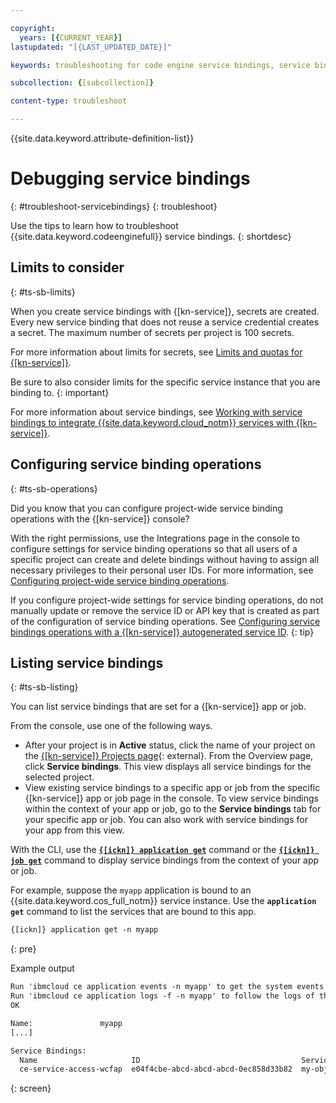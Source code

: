 ```yaml
---

copyright:
  years: [{CURRENT_YEAR}]
lastupdated: "[{LAST_UPDATED_DATE}]"

keywords: troubleshooting for code engine service bindings, service bindings, binding, service credentials, secrets

subcollection: {[subcollection]}

content-type: troubleshoot

---
```


{{site.data.keyword.attribute-definition-list}}

# Debugging service bindings
{: #troubleshoot-servicebindings}
{: troubleshoot}

Use the tips to learn how to troubleshoot {{site.data.keyword.codeenginefull}} service bindings.
{: shortdesc}

## Limits to consider 
{: #ts-sb-limits}

When you create service bindings with {[kn-service]}, secrets are created. Every new service binding that does not reuse a service credential creates a secret. The maximum number of secrets per project is 100 secrets.

For more information about limits for secrets, see [Limits and quotas for {[kn-service]}]({[url]}limits).

Be sure to also consider limits for the specific service instance that you are binding to.
{: important}

For more information about service bindings, see [Working with service bindings to integrate {{site.data.keyword.cloud_notm}} services with {[kn-service]}]({[url]}service-binding).


## Configuring service binding operations 
{: #ts-sb-operations}

Did you know that you can configure project-wide service binding operations with the {[kn-service]} console?  

With the right permissions, use the Integrations page in the console to configure settings for service binding operations so that all users of a specific project can create and delete bindings without having to assign all necessary privileges to their personal user IDs. For more information, see [Configuring project-wide service binding operations]({[url]}project-integrations#projectintegration-sb). 

If you configure project-wide settings for service binding operations, do not manually update or remove the service ID or API key that is created as part of the configuration of service binding operations. See [Configuring service bindings operations with a {[kn-service]} autogenerated service ID]({[url]}project-integrations#projectintegration-sb-auto). 
 {: tip}





## Listing service bindings  
{: #ts-sb-listing}

You can list service bindings that are set for a {[kn-service]} app or job. 

From the console, use one of the following ways. 
* After your project is in **Active** status, click the name of your project on the [{[kn-service]} Projects page]({[projects]}){: external}. From the Overview page, click **Service bindings**. This view displays all service bindings for the selected project. 
* View existing service bindings to a specific app or job from the specific {[kn-service]} app or job page in the console. To view service bindings within the context of your app or job, go to the **Service bindings** tab for your specific app or job. You can also work with service bindings for your app from this view. 

With the CLI, use the [**`{[ickn]} application get`**]({[url]}cli#cli-application-get) command or the [**`{[ickn]} job get`**]({[url]}cli#cli-job-get) command to display service bindings from the context of your app or job. 

For example, suppose the `myapp` application is bound to an {{site.data.keyword.cos_full_notm}} service instance. Use the **`application get`** command to list the services that are bound to this app. 

```txt
{[ickn]} application get -n myapp
```
{: pre}

Example output

```txt 
Run 'ibmcloud ce application events -n myapp' to get the system events of the application instances.
Run 'ibmcloud ce application logs -f -n myapp' to follow the logs of the application instances.
OK

Name:               myapp
[...]

Service Bindings:    
  Name                     ID                                    Service Instance  Service Type          Role / Credential  Environment Variable Prefix  Age  
  ce-service-access-wcfap  e04f4cbe-abcd-abcd-abcd-0ec858d33b82  my-object-storage cloud-object-storage  Writer             CLOUD_OBJECT_STORAGE         26h  
```
{: screen}



